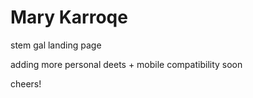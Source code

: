 # Mary Karroqe
stem gal landing page

adding more personal deets + mobile compatibility soon

cheers!
